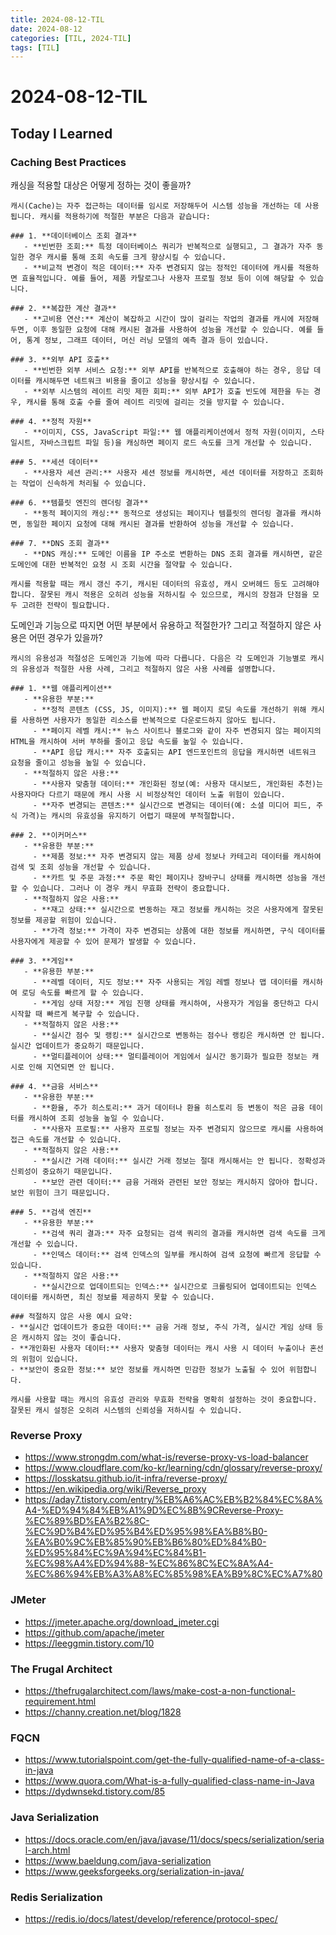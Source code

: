 ```yaml
---
title: 2024-08-12-TIL
date: 2024-08-12
categories: [TIL, 2024-TIL]
tags: [TIL]
---
```


# 2024-08-12-TIL

## Today I Learned

### Caching Best Practices

캐싱을 적용할 대상은 어떻게 정하는 것이 좋을까? 

```
캐시(Cache)는 자주 접근하는 데이터를 임시로 저장해두어 시스템 성능을 개선하는 데 사용됩니다. 캐시를 적용하기에 적절한 부분은 다음과 같습니다:

### 1. **데이터베이스 조회 결과**
   - **빈번한 조회:** 특정 데이터베이스 쿼리가 반복적으로 실행되고, 그 결과가 자주 동일한 경우 캐시를 통해 조회 속도를 크게 향상시킬 수 있습니다.
   - **비교적 변경이 적은 데이터:** 자주 변경되지 않는 정적인 데이터에 캐시를 적용하면 효율적입니다. 예를 들어, 제품 카탈로그나 사용자 프로필 정보 등이 이에 해당할 수 있습니다.

### 2. **복잡한 계산 결과**
   - **고비용 연산:** 계산이 복잡하고 시간이 많이 걸리는 작업의 결과를 캐시에 저장해두면, 이후 동일한 요청에 대해 캐시된 결과를 사용하여 성능을 개선할 수 있습니다. 예를 들어, 통계 정보, 그래프 데이터, 머신 러닝 모델의 예측 결과 등이 있습니다.

### 3. **외부 API 호출**
   - **빈번한 외부 서비스 요청:** 외부 API를 반복적으로 호출해야 하는 경우, 응답 데이터를 캐시해두면 네트워크 비용을 줄이고 성능을 향상시킬 수 있습니다.
   - **외부 시스템의 레이트 리밋 제한 회피:** 외부 API가 호출 빈도에 제한을 두는 경우, 캐시를 통해 호출 수를 줄여 레이트 리밋에 걸리는 것을 방지할 수 있습니다.

### 4. **정적 자원**
   - **이미지, CSS, JavaScript 파일:** 웹 애플리케이션에서 정적 자원(이미지, 스타일시트, 자바스크립트 파일 등)을 캐싱하면 페이지 로드 속도를 크게 개선할 수 있습니다.

### 5. **세션 데이터**
   - **사용자 세션 관리:** 사용자 세션 정보를 캐시하면, 세션 데이터를 저장하고 조회하는 작업이 신속하게 처리될 수 있습니다. 

### 6. **템플릿 엔진의 렌더링 결과**
   - **동적 페이지의 캐싱:** 동적으로 생성되는 페이지나 템플릿의 렌더링 결과를 캐시하면, 동일한 페이지 요청에 대해 캐시된 결과를 반환하여 성능을 개선할 수 있습니다.

### 7. **DNS 조회 결과**
   - **DNS 캐싱:** 도메인 이름을 IP 주소로 변환하는 DNS 조회 결과를 캐시하면, 같은 도메인에 대한 반복적인 요청 시 조회 시간을 절약할 수 있습니다.

캐시를 적용할 때는 캐시 갱신 주기, 캐시된 데이터의 유효성, 캐시 오버헤드 등도 고려해야 합니다. 잘못된 캐시 적용은 오히려 성능을 저하시킬 수 있으므로, 캐시의 장점과 단점을 모두 고려한 전략이 필요합니다.
```

도메인과 기능으로 따지면 어떤 부분에서 유용하고 적절한가? 그리고 적절하지 않은 사용은 어떤 경우가 있을까?

```
캐시의 유용성과 적절성은 도메인과 기능에 따라 다릅니다. 다음은 각 도메인과 기능별로 캐시의 유용성과 적절한 사용 사례, 그리고 적절하지 않은 사용 사례를 설명합니다.

### 1. **웹 애플리케이션**
   - **유용한 부분:**
     - **정적 콘텐츠 (CSS, JS, 이미지):** 웹 페이지 로딩 속도를 개선하기 위해 캐시를 사용하면 사용자가 동일한 리소스를 반복적으로 다운로드하지 않아도 됩니다.
     - **페이지 레벨 캐시:** 뉴스 사이트나 블로그와 같이 자주 변경되지 않는 페이지의 HTML을 캐시하여 서버 부하를 줄이고 응답 속도를 높일 수 있습니다.
     - **API 응답 캐시:** 자주 호출되는 API 엔드포인트의 응답을 캐시하면 네트워크 요청을 줄이고 성능을 높일 수 있습니다.
   - **적절하지 않은 사용:**
     - **사용자 맞춤형 데이터:** 개인화된 정보(예: 사용자 대시보드, 개인화된 추천)는 사용자마다 다르기 때문에 캐시 사용 시 비정상적인 데이터 노출 위험이 있습니다.
     - **자주 변경되는 콘텐츠:** 실시간으로 변경되는 데이터(예: 소셜 미디어 피드, 주식 가격)는 캐시의 유효성을 유지하기 어렵기 때문에 부적절합니다.

### 2. **이커머스**
   - **유용한 부분:**
     - **제품 정보:** 자주 변경되지 않는 제품 상세 정보나 카테고리 데이터를 캐시하여 검색 및 조회 성능을 개선할 수 있습니다.
     - **카트 및 주문 과정:** 주문 확인 페이지나 장바구니 상태를 캐시하면 성능을 개선할 수 있습니다. 그러나 이 경우 캐시 무효화 전략이 중요합니다.
   - **적절하지 않은 사용:**
     - **재고 상태:** 실시간으로 변동하는 재고 정보를 캐시하는 것은 사용자에게 잘못된 정보를 제공할 위험이 있습니다.
     - **가격 정보:** 가격이 자주 변경되는 상품에 대한 정보를 캐시하면, 구식 데이터를 사용자에게 제공할 수 있어 문제가 발생할 수 있습니다.

### 3. **게임**
   - **유용한 부분:**
     - **레벨 데이터, 지도 정보:** 자주 사용되는 게임 레벨 정보나 맵 데이터를 캐시하여 로딩 속도를 빠르게 할 수 있습니다.
     - **게임 상태 저장:** 게임 진행 상태를 캐시하여, 사용자가 게임을 중단하고 다시 시작할 때 빠르게 복구할 수 있습니다.
   - **적절하지 않은 사용:**
     - **실시간 점수 및 랭킹:** 실시간으로 변동하는 점수나 랭킹은 캐시하면 안 됩니다. 실시간 업데이트가 중요하기 때문입니다.
     - **멀티플레이어 상태:** 멀티플레이어 게임에서 실시간 동기화가 필요한 정보는 캐시로 인해 지연되면 안 됩니다.

### 4. **금융 서비스**
   - **유용한 부분:**
     - **환율, 주가 히스토리:** 과거 데이터나 환율 히스토리 등 변동이 적은 금융 데이터를 캐시하여 조회 성능을 높일 수 있습니다.
     - **사용자 프로필:** 사용자 프로필 정보는 자주 변경되지 않으므로 캐시를 사용하여 접근 속도를 개선할 수 있습니다.
   - **적절하지 않은 사용:**
     - **실시간 거래 데이터:** 실시간 거래 정보는 절대 캐시해서는 안 됩니다. 정확성과 신뢰성이 중요하기 때문입니다.
     - **보안 관련 데이터:** 금융 거래와 관련된 보안 정보는 캐시하지 않아야 합니다. 보안 위험이 크기 때문입니다.

### 5. **검색 엔진**
   - **유용한 부분:**
     - **검색 쿼리 결과:** 자주 요청되는 검색 쿼리의 결과를 캐시하면 검색 속도를 크게 개선할 수 있습니다.
     - **인덱스 데이터:** 검색 인덱스의 일부를 캐시하여 검색 요청에 빠르게 응답할 수 있습니다.
   - **적절하지 않은 사용:**
     - **실시간으로 업데이트되는 인덱스:** 실시간으로 크롤링되어 업데이트되는 인덱스 데이터를 캐시하면, 최신 정보를 제공하지 못할 수 있습니다.

### 적절하지 않은 사용 예시 요약:
- **실시간 업데이트가 중요한 데이터:** 금융 거래 정보, 주식 가격, 실시간 게임 상태 등은 캐시하지 않는 것이 좋습니다.
- **개인화된 사용자 데이터:** 사용자 맞춤형 데이터는 캐시 사용 시 데이터 누출이나 혼선의 위험이 있습니다.
- **보안이 중요한 정보:** 보안 정보를 캐시하면 민감한 정보가 노출될 수 있어 위험합니다.

캐시를 사용할 때는 캐시의 유효성 관리와 무효화 전략을 명확히 설정하는 것이 중요합니다. 잘못된 캐시 설정은 오히려 시스템의 신뢰성을 저하시킬 수 있습니다.
```

### Reverse Proxy

- https://www.strongdm.com/what-is/reverse-proxy-vs-load-balancer
- https://www.cloudflare.com/ko-kr/learning/cdn/glossary/reverse-proxy/
- https://losskatsu.github.io/it-infra/reverse-proxy/
- https://en.wikipedia.org/wiki/Reverse_proxy
- https://aday7.tistory.com/entry/%EB%A6%AC%EB%B2%84%EC%8A%A4-%ED%94%84%EB%A1%9D%EC%8B%9CReverse-Proxy-%EC%89%BD%EA%B2%8C-%EC%9D%B4%ED%95%B4%ED%95%98%EA%B8%B0-%EA%B0%9C%EB%85%90%EB%B6%80%ED%84%B0-%ED%95%84%EC%9A%94%EC%84%B1-%EC%98%A4%ED%94%88-%EC%86%8C%EC%8A%A4-%EC%86%94%EB%A3%A8%EC%85%98%EA%B9%8C%EC%A7%80

### JMeter

- https://jmeter.apache.org/download_jmeter.cgi
- https://github.com/apache/jmeter
- https://leeggmin.tistory.com/10

### The Frugal Architect

- https://thefrugalarchitect.com/laws/make-cost-a-non-functional-requirement.html
- https://channy.creation.net/blog/1828

### FQCN

- https://www.tutorialspoint.com/get-the-fully-qualified-name-of-a-class-in-java
- https://www.quora.com/What-is-a-fully-qualified-class-name-in-Java
- https://dydwnsekd.tistory.com/85

### Java Serialization

- https://docs.oracle.com/en/java/javase/11/docs/specs/serialization/serial-arch.html
- https://www.baeldung.com/java-serialization
- https://www.geeksforgeeks.org/serialization-in-java/

### Redis Serialization

- https://redis.io/docs/latest/develop/reference/protocol-spec/
